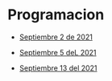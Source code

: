 # Programacion

- [Septiembre 2 de 2021](septiembre-2-2021)

- [Septiembre 5 deL 2021](septiembre-5-2021)

- [Septiembre 13 del 2021](septiembre-13-2021)
